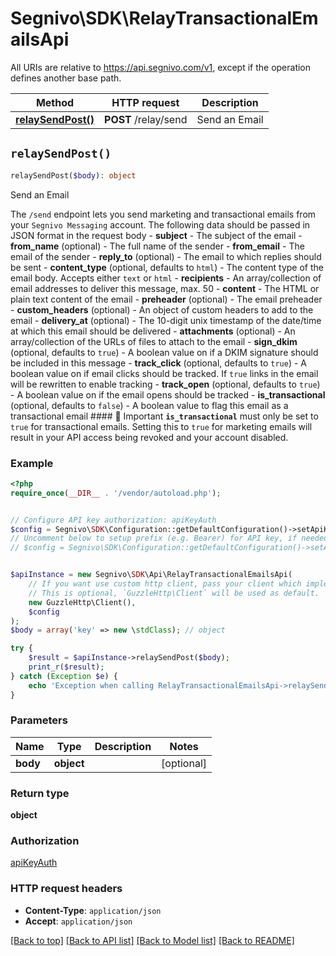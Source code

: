 # Segnivo\SDK\RelayTransactionalEmailsApi

All URIs are relative to https://api.segnivo.com/v1, except if the operation defines another base path.

| Method | HTTP request | Description |
| ------------- | ------------- | ------------- |
| [**relaySendPost()**](RelayTransactionalEmailsApi.md#relaySendPost) | **POST** /relay/send | Send an Email |


## `relaySendPost()`

```php
relaySendPost($body): object
```

Send an Email

The `/send` endpoint lets you send marketing and transactional emails from your `Segnivo Messaging` account.  The following data should be passed in JSON format in the request body  - **subject** - The subject of the email      - **from_name** (optional) - The full name of the sender      - **from_email** - The email of the sender      - **reply_to** (optional) - The email to which replies should be sent      - **content_type** (optional, defaults to `html`) - The content type of the email body. Accepts either `text` or `html`      - **recipients** - An array/collection of email addresses to deliver this message, max. 50      - **content** - The HTML or plain text content of the email      - **preheader** (optional) - The email preheader      - **custom_headers** (optional) - An object of custom headers to add to the email      - **delivery_at** (optional) - The 10-digit unix timestamp of the date/time at which this email should be delivered      - **attachments** (optional) - An array/collection of the URLs of files to attach to the email      - **sign_dkim** (optional, defaults to `true`) - A boolean value on if a DKIM signature should be included in this message      - **track_click** (optional, defaults to `true`) - A boolean value on if email clicks should be tracked. If `true` links in the email will be rewritten to enable tracking      - **track_open** (optional, defaults to `true`) - A boolean value on if the email opens should be tracked      - **is_transactional** (optional, defaults to `false`) - A boolean value to flag this email as a transactional email       #### 🔖 Important  **`is_transactional`** must only be set to `true` for transactional emails. Setting this to `true` for marketing emails will result in your API access being revoked and your account disabled.

### Example

```php
<?php
require_once(__DIR__ . '/vendor/autoload.php');


// Configure API key authorization: apiKeyAuth
$config = Segnivo\SDK\Configuration::getDefaultConfiguration()->setApiKey('X-API-KEY', 'YOUR_API_KEY');
// Uncomment below to setup prefix (e.g. Bearer) for API key, if needed
// $config = Segnivo\SDK\Configuration::getDefaultConfiguration()->setApiKeyPrefix('X-API-KEY', 'Bearer');


$apiInstance = new Segnivo\SDK\Api\RelayTransactionalEmailsApi(
    // If you want use custom http client, pass your client which implements `GuzzleHttp\ClientInterface`.
    // This is optional, `GuzzleHttp\Client` will be used as default.
    new GuzzleHttp\Client(),
    $config
);
$body = array('key' => new \stdClass); // object

try {
    $result = $apiInstance->relaySendPost($body);
    print_r($result);
} catch (Exception $e) {
    echo 'Exception when calling RelayTransactionalEmailsApi->relaySendPost: ', $e->getMessage(), PHP_EOL;
}
```

### Parameters

| Name | Type | Description  | Notes |
| ------------- | ------------- | ------------- | ------------- |
| **body** | **object**|  | [optional] |

### Return type

**object**

### Authorization

[apiKeyAuth](../../README.md#apiKeyAuth)

### HTTP request headers

- **Content-Type**: `application/json`
- **Accept**: `application/json`

[[Back to top]](#) [[Back to API list]](../../README.md#endpoints)
[[Back to Model list]](../../README.md#models)
[[Back to README]](../../README.md)
